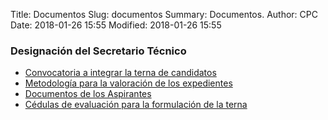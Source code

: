 Title: Documentos
Slug: documentos
Summary: Documentos.
Author: CPC
Date: 2018-01-26 15:55
Modified: 2018-01-26 15:55


### Designación del Secretario Técnico

* [Convocatoria a integrar la terna de candidatos]({filename}/cpc/secretario-tecnico/convocatoria.md)
* [Metodología para la valoración de los expedientes]({filename}/cpc/secretario-tecnico/metodologia-valoracion-expedientes.md)
* [Documentos de los Aspirantes]({filename}/cpc/secretario-tecnico/aspirantes-documentos.md)
* [Cédulas de evaluación para la formulación de la terna]({filename}/cpc/secretario-tecnico/cedulas-evaluacion.md)
